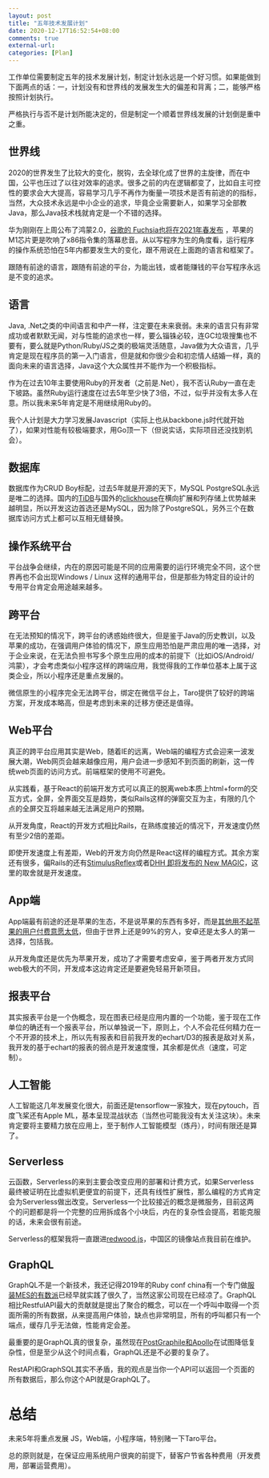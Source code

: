 ```yaml
---
layout: post
title: "五年技术发展计划"
date: 2020-12-17T16:52:54+08:00
comments: true
external-url: 
categories: [Plan]
---
```


工作单位需要制定五年的技术发展计划，制定计划永远是一个好习惯。如果能做到下面两点的话：一，计划没有和世界线的发展发生大的偏差和背离；二，能够严格按照计划执行。

严格执行与否不是计划所能决定的，但是制定一个顺着世界线发展的计划倒是重中之重。

## 世界线

2020的世界发生了比较大的变化，脱钩，去全球化成了世界的主旋律，而在中国，公平也压过了以往对效率的追求。很多之前的内在逻辑都变了，比如自主可控性的要求会大大提高，容易学习几乎不再作为衡量一项技术是否有前途的的指标，当然，大众技术永远是中小企业的追求，毕竟企业需要新人，如果学习全部教Java，那么Java技术栈就肯定是一个不错的选择。

华为刚刚在上周公布了鸿蒙2.0，[谷歌的
Fuchsia也将在2021年春发布](https://zhuanlan.zhihu.com/p/336908528) ，苹果的M1芯片更是吹响了x86指令集的落幕悲音。从以写程序为生的角度看，运行程序的操作系统恐怕在5年内都要发生大的变化，跟不用说在上面跑的语言和框架了。

跟随有前途的语言，跟随有前途的平台，为能出钱，或者能赚钱的平台写程序永远是不变的追求。

## 语言

Java, .Net之类的中间语言和中产一样，注定要在未来衰弱。未来的语言只有非常成功或者默默无闻，对与性能的追求也一样，要么锱铢必较，连GC垃圾搜集也不要有，要么就是Python/Ruby/JS之类的极端灵活随意，Java做为大众语言，几乎肯定是现在程序员的第一入门语言，但是就和你很少会和初恋情人结婚一样，真的面向未来的语言选择，Java这个大众属性并不能作为一个积极指标。

作为在过去10年主要使用Ruby的开发者（之前是.Net），我不否认Ruby一直在走下坡路。虽然Ruby运行速度在过去5年至少快了3倍，不过，似乎并没有太多人在意。所以我未来5年肯定是不用继续用Ruby的。

我个人计划是大力学习发展Javascript（实际上也从backbone.js时代就开始了），如果对性能有较极端要求，用Go顶一下（但说实话，实际项目还没找到机会）。

## 数据库

数据库作为CRUD Boy标配，过去5年就是开源的天下，MySQL PostgreSQL永远是唯二的选择。国内的[TiDB](https://pingcap.com/zh/)与国外的[clickhouse](https://clickhouse.tech)在横向扩展和列存储上优势越来越明显，所以开发这边首选还是MySQL，因为除了PostgreSQL，另外三个在数据库访问方式上都可以互相无缝替换。

## 操作系统平台

平台战争会继续，内在的原因可能是不同的应用需要的运行环境完全不同，这个世界再也不会出现Windows / Linux 这样的通用平台，但是那些为特定目的设计的专用平台肯定会用途越来越多。

## 跨平台

在无法预知的情况下，跨平台的诱惑始终很大，但是鉴于Java的历史教训，以及苹果的成功，在强调用户体验的情况下，原生应用恐怕是严肃应用的唯一选择，对于企业来说，在无法负担书写多个原生应用的成本的前提下（比如iOS/Android/鸿蒙），才会考虑类似小程序这样的跨端应用，我觉得我的工作单位基本上属于这类企业，所以小程序还是重点发展的。

微信原生的小程序完全无法跨平台，绑定在微信平台上，Taro提供了较好的跨端方案，开发成本略高，但是考虑到未来的迁移方便还是值得。

## Web平台

真正的跨平台应用其实是Web，随着IE的远离，Web端的编程方式会迎来一波发展大潮，Web网页会越来越像应用，用户会进一步感知不到页面的刷新，这一传统web页面的访问方式。前端框架的使用不可避免。

从实践看，基于React的前端开发方式可以真正的脱离web本质上html+form的交互方式，全屏，全界面交互是趋势，类似Rails这样的弹窗交互为主，有限的几个点的全屏交互将越来越无法满足用户的预期。

从开发角度，React的开发方式相比Rails，在熟练度接近的情况下，开发速度仍然有至少2倍的差距。

即使开发速度上有差距，Web的开发方向仍然是React这样的编程方式。其余方案还有很多，偏Rails的还有[StimulusReflex](https://docs.stimulusreflex.com)或者[DHH 即将发布的 New MAGIC](https://twitter.com/dhh/status/1278393536312774656)，这里的取舍就是开发速度。

## App端

App端最有前途的还是苹果的生态，不是说苹果的东西有多好，而是[其他用不起苹果的用户付费意愿太低](https://www.macrumors.com/2020/10/02/app-store-earned-twice-google-play-store-q3-2020/)，但由于世界上还是99%的穷人，安卓还是太多人的第一选择，包括我。

从开发角度还是优先为苹果开发，成功了才需要考虑安卓，鉴于两者开发方式同web极大的不同，开发成本这边肯定还是要避免轻易开新项目。

## 报表平台

其实报表平台是一个伪概念，现在图表已经是应用内置的一个功能，鉴于现在工作单位的确还有一个报表平台，所以单独说一下，原则上，个人不会花任何精力在一个不开源的技术上，所以先有报表和目前我开发的echart/D3的报表是敌对关系，我开发的基于echart的报表的弱点是开发速度慢，其余都是优点（速度，可定制）。

## 人工智能

人工智能这几年发展变化很大，前面还是tensorflow一家独大，现在pytouch，百度飞桨还有Apple ML，基本呈现混战状态（当然也可能我没有太关注这块）。未来肯定要将主要精力放在应用上，至于制作人工智能模型（炼丹），时间有限还是算了。

## Serverless

云函数，Serverless的来到主要会改变应用的部署和计费方式，如果Serverless最终被证明在比虚拟机更便宜的前提下，还具有线性扩展性，那么编程的方式肯定会为Serverless做出改变。Serverless一个比较接近的概念是微服务，目前这两个的问题都是将一个完整的应用拆成各个小块后，内在的复杂性会提高，若能克服的话，未来会很有前途。

Serverless的框架我将一直跟进[redwood.js](https://redwoodjs.cn)，中国区的镜像站点我目前在维护。

## GraphQL

GraphQL不是一个新技术，我还记得2019年的Ruby conf china有一个专门做[服装MES的有数派](https://www.youshupai.com/technologyProduct.html)已经早就实践了很久了，当然这家公司现在已经凉了。GraphQL相比RestfulAPI最大的贡献就是提出了聚合的概念，可以在一个呼叫中取得一个页面所需的所有数据，从来提高用户体验，缺点也非常明显，所有的呼叫都只有一个端点，缓存几乎无法做，性能肯定会差。

最重要的是GraphQL真的很复杂，虽然现在[PostGraphile和Apollo](https://ruby-china.org/topics/40334)在试图降低复杂性，但是至少从这个时间点看，GraphQL还是不必要的复杂了。

RestAPI和GraphSQL其实不矛盾，我的观点是当你一个API可以返回一个页面的所有数据后，那么你这个API就是GraphQL了。

# 总结

未来5年将重点发展 JS，Web端，小程序端，特别赌一下Taro平台。

总的原则就是，在保证应用系统用户很爽的前提下，替客户节省各种费用（开发费用，部署运营费用）。





